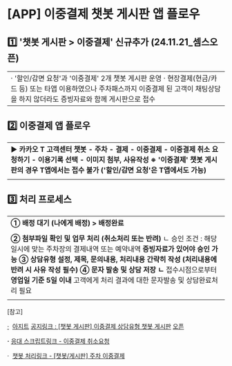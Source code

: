 # [APP] 이중결제 챗봇 게시판 앱 플로우

**1️⃣ '챗봇 게시판 > 이중결제' 신규추가 (24.11.21\_셈스오픈)**
---------------------------------------------

|  |
| --- |
| · '할인/감면 요청'과 '이중결제' 2개 챗봇 게시판 운영  · 현장결제(현금/카드 등) 또는 타앱 이용하였으나 주차패스까지 이중결제 된 고객이 채팅상담을 하지 않더라도 증빙자료와 함께 게시판으로 접수 |

**2️⃣ 이중결제 앱 플로우**
------------------

|  |
| --- |
| **▶ 카카오 T 고객센터 챗봇 - 주차 - 결제 - 이중결제 - 이중결제 취소 요청하기 - 이용기록 선택 - 이미지 첨부, 사유작성**  **※ '이중결제' 챗봇 게시판의 경우 T앱에서는 접수 불가 ('할인/감면 요청'은 T앱에서도 가능)** |
|  |

**3️⃣ 처리 프로세스**
---------------

|  |
| --- |
| **① 배정 대기 (나에게 배정) > 배정완료** |
|  |
| **② 첨부파일 확인 및 업무 처리 (취소처리 또는 반려)**  ㄴ 승인 조건 : 해당 일시에 맞는 주차장의 결제내역 또는 예약내역 **증빙자료가 있어야 승인 가능**  **③ 상담유형 설정, 제목, 문의내용, 처리내용 간략히 작성 (처리내용에 반려 시 사유 작성 필수)**  **④ 문자 발송 및 상담 저장**  **ㄴ** 접수시점으로부터 **영업일 기준 5일 이내** 고객에게 처리 결과에 대한 문자발송 및 상담완료처리 필요 |
|  |

[참고]

[·](https://ext.agit.in/g/300017093/wall/413115868)  [아지트](https://ext.agit.in/g/300017093/wall/413115868) [공지링크 : [챗봇 게시판] 이중결제 상담유형 챗봇 게시판](https://ext.agit.in/g/300017093/wall/413115868) [오픈](https://ext.agit.in/g/300017093/wall/413115868)

**·** [응대 스크립트링크 - 이중결제 취소요청](https://kakaomobilitysupport.zendesk.com/hc/ko/articles/39073188512665)

·  [챗봇 처리링크 - [챗봇/게시판] 주차 이중결제](https://kakaomobilitysupport.zendesk.com/hc/ko/articles/38907462935193)